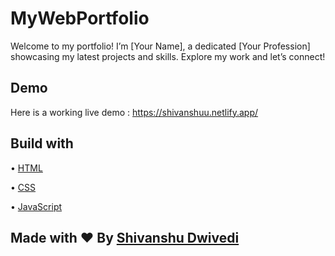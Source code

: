 # MyWebPortfolio
Welcome to my portfolio! I’m [Your Name], a dedicated [Your Profession] showcasing my latest projects and skills. Explore my work and let’s connect!

## Demo
Here is a working live demo : https://shivanshuu.netlify.app/

## Build with
• [HTML](https://www.w3schools.com/html/)

• [CSS](https://www.w3schools.com/css/)

• [JavaScript](https://www.w3schools.com/js/)

## Made with ♥ By [Shivanshu Dwivedi](https://shivanshuu.netlify.app/)

